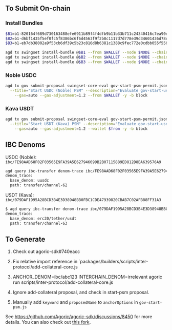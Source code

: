 ## To Submit On-chain

### Install Bundles
```bash
$B1=b1-820164f689d730163488efe6911b89f4f4dfb9b11b33b711c24340416c7ea90ec6a311ceb8c26cc2d1c6624e8d5b714c73eab1a08d99bb81c22d815acefd94fd.json
$B2=b1-d6bf1435f5ef0fc5f8386bc6f6d4563f9f2b8c1117d7d778e39d34601436d78cac7e5000f73857ed5b3dcc76742ff0d392d8a3e3164d7775a9c85ed0c30fdeda.json
$B3=b1-eb7db38002a9f53cb6df39c5b23c816d8b6381c1388c9fec772e0cdbb055f55641da9219a4891ecee5697c9cc3c6a988d0ffa75d191e806f4867990b4ce3df83.json

agd tx swingset install-bundle @$B1 --from $WALLET --node $NODE --chain-id $CHAIN_ID --gas=auto --gas-adjustment=1.2 -y -b block
agd tx swingset install-bundle @$B2 --from $WALLET --node $NODE --chain-id $CHAIN_ID --gas=auto --gas-adjustment=1.2 -y -b block
agd tx swingset install-bundle @$B3 --from $WALLET --node $NODE --chain-id $CHAIN_ID --gas=auto --gas-adjustment=1.2 -y -b block
```

### Noble USDC 

```bash
agd tx gov submit-proposal swingset-core-eval gov-start-psm-permit.json gov-start-usdc-psm.js \
  --title="Start USDC (Noble) PSM" --description="Evaluate gov-start-usdc-psm.js" --deposit=1000000ubld \
    --gas=auto --gas-adjustment=1.2 --from $WALLET -y -b block
```


### Kava USDT 

```bash
agd tx gov submit-proposal swingset-core-eval gov-start-psm-permit.json gov-start-usdt-psm.js \
  --title="Start USDT (Kava) PSM" --description="Evaluate gov-start-usdt-psm.js" --deposit=1000000ubld \
    --gas=auto --gas-adjustment=1.2 --wallet $from -y -b block
```

## IBC Denoms

USDC (Noble): `ibc/FE98AAD68F02F03565E9FA39A5E627946699B2B07115889ED812D8BA639576A9`

```bash
agd query ibc-transfer denom-trace ibc/FE98AAD68F02F03565E9FA39A5E627946699B2B07115889ED812D8BA639576A9 --node $NODE --chain-id agoric-3
denom_trace:
  base_denom: uusdc
  path: transfer/channel-62
```


USDT (Kava): `ibc/079DAF1995A28BCD3B4E3D38948BB0FBC1CDE47939820CBAB7C02AFB88FF31A3`

```bash
$ agd query ibc-transfer denom-trace ibc/079DAF1995A28BCD3B4E3D38948BB0FBC1CDE47939820CBAB7C02AFB88FF31A3 --node $NODE --chain-id agoric-3
denom_trace:
  base_denom: erc20/tether/usdt
  path: transfer/channel-63
```


## To Generate

1. Check out agoric-sdk#740eacc

2. Fix relative import reference in `packages/builders/scripts/inter-protocol/add-collateral-core.js

3. ANCHOR_DENOM=ibc/abc123 INTERCHAIN_DENOM=irrelevant agoric run scripts/inter-protocol/add-collateral-core.js

4. Ignore add-collateral proposal, and check in start-psm proposal.

5. Manually add `keyword` and `proposedName` to `anchorOptions` in `gov-start-psm.js`


See https://github.com/Agoric/agoric-sdk/discussions/8450 for more details. You can also check out [this fork](https://github.com/Agoric/agoric-sdk/compare/master...0xpatrickdev:agoric-sdk:pc/psm-proposals?expand=1).
